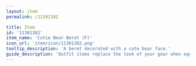```yaml
---
layout: item
permalink: /11301382

title: Item
id: '11301382'
item_name: 'Cutie Bear Beret (F)'
icon_url: 'item/icon/11301382.png'
tooltip_description: 'A beret decorated with a cute bear face.'
guide_description: 'Outfit items replace the look of your gear when equipped.'
---
```

